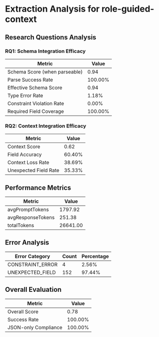 # Extraction Analysis for role-guided-context

## Research Questions Analysis

### RQ1: Schema Integration Efficacy

| Metric | Value |
|--------|-------|
| Schema Score (when parseable) | 0.94 |
| Parse Success Rate | 100.00% |
| Effective Schema Score | 0.94 |
| Type Error Rate | 1.18% |
| Constraint Violation Rate | 0.00% |
| Required Field Coverage | 100.00% |

### RQ2: Context Integration Efficacy

| Metric | Value |
|--------|-------|
| Context Score | 0.62 |
| Field Accuracy | 60.40% |
| Context Loss Rate | 38.69% |
| Unexpected Field Rate | 35.33% |

## Performance Metrics

| Metric | Value |
|--------|-------|
| avgPromptTokens | 1797.92 |
| avgResponseTokens | 251.38 |
| totalTokens | 26641.00 |

## Error Analysis

| Error Category | Count | Percentage |
|---------------|-------|------------|
| CONSTRAINT_ERROR | 4 | 2.56% |
| UNEXPECTED_FIELD | 152 | 97.44% |

## Overall Evaluation

| Metric | Value |
|--------|-------|
| Overall Score | 0.78 |
| Success Rate | 100.00% |
| JSON-only Compliance | 100.00% |

